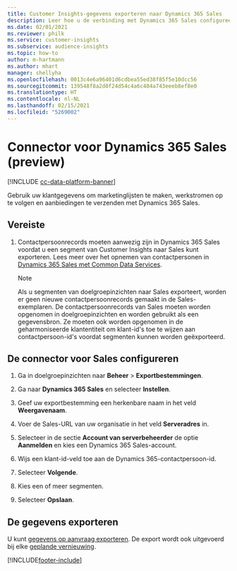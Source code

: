 ```yaml
---
title: Customer Insights-gegevens exporteren naar Dynamics 365 Sales
description: Leer hoe u de verbinding met Dynamics 365 Sales configureert.
ms.date: 02/01/2021
ms.reviewer: philk
ms.service: customer-insights
ms.subservice: audience-insights
ms.topic: how-to
author: m-hartmann
ms.author: mhart
manager: shellyha
ms.openlocfilehash: 0013c4e6a96401d6cdbea55ed38f85f5e10dcc56
ms.sourcegitcommit: 139548f8a2d0f24d54c4a6c404a743eeeb8ef8e0
ms.translationtype: HT
ms.contentlocale: nl-NL
ms.lasthandoff: 02/15/2021
ms.locfileid: "5269002"
---
```

# <a name="connector-for-dynamics-365-sales-preview"></a>Connector voor Dynamics 365 Sales (preview)

[!INCLUDE [cc-data-platform-banner](../includes/cc-data-platform-banner.md)]

Gebruik uw klantgegevens om marketinglijsten te maken, werkstromen op te volgen en aanbiedingen te verzenden met Dynamics 365 Sales.

## <a name="prerequisite"></a>Vereiste

1. Contactpersoonrecords moeten aanwezig zijn in Dynamics 365 Sales voordat u een segment van Customer Insights naar Sales kunt exporteren. Lees meer over het opnemen van contactpersonen in [Dynamics 365 Sales met Common Data Services](connect-power-query.md)​.

   > [!NOTE]
   > Als u segmenten van doelgroepinzichten naar Sales exporteert, worden er geen nieuwe contactpersoonrecords gemaakt in de Sales-exemplaren. De contactpersoonrecords van Sales moeten worden opgenomen in doelgroepinzichten en worden gebruikt als een gegevensbron. Ze moeten ook worden opgenomen in de geharmoniseerde klantentiteit om klant-id's toe te wijzen aan contactpersoon-id's voordat segmenten kunnen worden geëxporteerd.

## <a name="configure-the-connector-for-sales"></a>De connector voor Sales configureren

1. Ga in doelgroepinzichten naar **Beheer** > **Exportbestemmingen**.

1. Ga naar **Dynamics 365 Sales** en selecteer **Instellen**.

1. Geef uw exportbestemming een herkenbare naam in het veld **Weergavenaam**.

1. Voer de Sales-URL van uw organisatie in het veld **Serveradres** in.

1. Selecteer in de sectie **Account van serverbeheerder** de optie **Aanmelden** en kies een Dynamics 365 Sales-account.

1. Wijs een klant-id-veld toe aan de Dynamics 365-contactpersoon-id.

1. Selecteer **Volgende**.

1. Kies een of meer segmenten.

1. Selecteer **Opslaan**.

## <a name="export-the-data"></a>De gegevens exporteren

U kunt [gegevens op aanvraag exporteren](export-destinations.md). De export wordt ook uitgevoerd bij elke [geplande vernieuwing](system.md#schedule-tab).


[!INCLUDE[footer-include](../includes/footer-banner.md)]